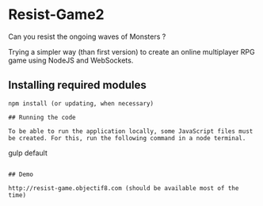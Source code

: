 # Resist-Game2

Can you resist the ongoing waves of Monsters ?

Trying a simpler way (than first version) to create an online multiplayer RPG game using NodeJS and WebSockets.

## Installing required modules
```
npm install (or updating, when necessary)

## Running the code

To be able to run the application locally, some JavaScript files must be created. For this, run the following command in a node terminal.

```
gulp default
```

## Demo

http://resist-game.objectif8.com (should be available most of the time)